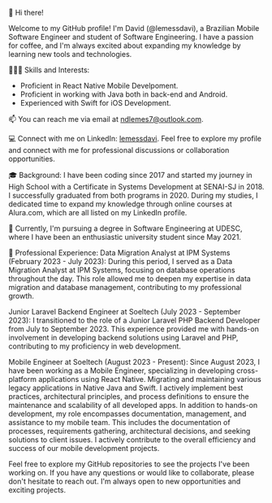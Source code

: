 👋 Hi there!

Welcome to my GitHub profile! I'm David (@lemessdavi), a Brazilian Mobile Software Engineer and student of Software Engineering. I have a passion for coffee, and I'm always excited about expanding my knowledge by learning new tools and technologies.

👨🏼‍💻 Skills and Interests:

  - Proficient in React Native Mobile Develpoment.
  - Proficient in working with Java both in back-end and Android.
  - Experienced with Swift for iOS Development.

📫 You can reach me via email at ndlemes7@outlook.com.

💻 Connect with me on LinkedIn: [lemessdavi](https://www.linkedin.com/in/lemessdavi/). Feel free to explore my profile and connect with me for professional discussions or collaboration opportunities.

🎓 Background:
I have been coding since 2017 and started my journey in High School with a Certificate in Systems Development at SENAI-SJ in 2018. I successfully graduated from both programs in 2020. During my studies, I dedicated time to expand my knowledge through online courses at Alura.com, which are all listed on my LinkedIn profile.

🏫 Currently, I'm pursuing a degree in Software Engineering at UDESC, where I have been an enthusiastic university student since May 2021.

💼 Professional Experience:
Data Migration Analyst at IPM Systems (February 2023 - July 2023):
During this period, I served as a Data Migration Analyst at IPM Systems, focusing on database operations throughout the day. This role allowed me to deepen my expertise in data migration and database management, contributing to my professional growth.

Junior Laravel Backend Engineer at Soeltech (July 2023 - September 2023):
I transitioned to the role of a Junior Laravel PHP Backend Developer from July to September 2023. This experience provided me with hands-on involvement in developing backend solutions using Laravel and PHP, contributing to my proficiency in web development.

Mobile Engineer at Soeltech (August 2023 - Present):
Since August 2023, I have been working as a Mobile Engineer, specializing in developing cross-platform applications using React Native. Migrating and maintaining various legacy applications in Native Java and Swift. I actively implement best practices, architectural principles, and process definitions to ensure the maintenance and scalability of all developed apps. In addition to hands-on development, my role encompasses documentation, management, and assistance to my mobile team. This includes the documentation of processes, requirements gathering, architectural decisions, and seeking solutions to client issues. I actively contribute to the overall efficiency and success of our mobile development projects.


Feel free to explore my GitHub repositories to see the projects I've been working on. If you have any questions or would like to collaborate, please don't hesitate to reach out. I'm always open to new opportunities and exciting projects.
